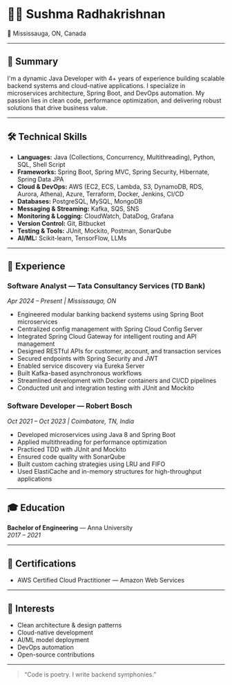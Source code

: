 # 👩‍💻 Sushma Radhakrishnan

📍 Mississauga, ON, Canada  


---

## 🚀 Summary

I'm a dynamic Java Developer with 4+ years of experience building scalable backend systems and cloud-native applications. I specialize in microservices architecture, Spring Boot, and DevOps automation. My passion lies in clean code, performance optimization, and delivering robust solutions that drive business value.

---

## 🛠️ Technical Skills

- **Languages:** Java (Collections, Concurrency, Multithreading), Python, SQL, Shell Script  
- **Frameworks:** Spring Boot, Spring MVC, Spring Security, Hibernate, Spring Data JPA  
- **Cloud & DevOps:** AWS (EC2, ECS, Lambda, S3, DynamoDB, RDS, Aurora, Athena), Azure, Terraform, Docker, Jenkins, CI/CD  
- **Databases:** PostgreSQL, MySQL, MongoDB  
- **Messaging & Streaming:** Kafka, SQS, SNS  
- **Monitoring & Logging:** CloudWatch, DataDog, Grafana  
- **Version Control:** Git, Bitbucket  
- **Testing & Tools:** JUnit, Mockito, Postman, SonarQube  
- **AI/ML:** Scikit-learn, TensorFlow, LLMs

---

## 💼 Experience

### Software Analyst — Tata Consultancy Services (TD Bank)  
*Apr 2024 – Present | Mississauga, ON*

- Engineered modular banking backend systems using Spring Boot microservices  
- Centralized config management with Spring Cloud Config Server  
- Integrated Spring Cloud Gateway for intelligent routing and API management  
- Designed RESTful APIs for customer, account, and transaction services  
- Secured endpoints with Spring Security and JWT  
- Enabled service discovery via Eureka Server  
- Built Kafka-based asynchronous workflows  
- Streamlined development with Docker containers and CI/CD pipelines  
- Conducted unit and integration testing with JUnit and Mockito

### Software Developer — Robert Bosch  
*Oct 2021 – Oct 2023 | Coimbatore, TN, India*

- Developed microservices using Java 8 and Spring Boot  
- Applied multithreading for performance optimization  
- Practiced TDD with JUnit and Mockito  
- Ensured code quality with SonarQube  
- Built custom caching strategies using LRU and FIFO  
- Used ElastiCache and in-memory structures for high-throughput applications

---

## 🎓 Education

**Bachelor of Engineering** — Anna University  
*2017 – 2021*

---

## 📜 Certifications

- AWS Certified Cloud Practitioner — Amazon Web Services

---

## 🌱 Interests

- Clean architecture & design patterns  
- Cloud-native development  
- AI/ML model deployment  
- DevOps automation  
- Open-source contributions

---

> “Code is poetry. I write backend symphonies.”


